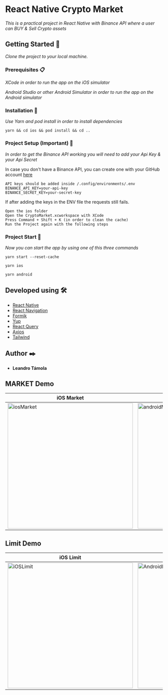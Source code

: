 # React Native Crypto Market

_This is a practical project in React Native with Binance API where a user can BUY & Sell Crypto assets_

## Getting Started 🚀

_Clone the project to your local machine._

### Prerequisites 📋

_XCode in order to run the app on the iOS simulator_

_Android Studio or other Android Simulator in order to run the app on the Android simulator_

### Installation 🔧

_Use Yarn and pod install in order to install dependencies_

```
yarn && cd ios && pod install && cd ..
```

### Project Setup (Important) 🔴

_In order to get the Binance API working you will need to add your Api Key & your Api Secret_

In case you don't have a Binance API, you can create one with your GitHub account [here](https://testnet.binance.vision)

```
API keys should be added inside /.config/environments/.env
BINANCE_API_KEY=your-api-key
BINANCE_SECRET_KEY=your-secret-key
```

If after adding the keys in the ENV file the requests still fails.

```
Open the ios folder
Open the CryptoMarket.xcworkspace with XCode
Press Command + Shift + K (in order to clean the cache)
Run the Project again with the following steps
```

### Project Start 📱

_Now you can start the app by using one of this three commands_

```
yarn start --reset-cache
```
```
yarn ios 
```
```
yarn android 
```


## Developed using 🛠️

* [React Native](https://reactnative.dev)
* [React Navigation](https://reactnavigation.org)
* [Formik](https://formik.org)
* [Yup](https://github.com/jquense/yup)
* [React Query](https://tanstack.com/query/latest)
* [Axios](https://github.com/axios/axios)
* [Tailwind](https://tailwindcss.com)



## Author ✒️

* **Leandro Támola** 


## MARKET Demo
| iOS Market | Android Market |
|---|---|
|<img src="https://github.com/LeandroTamola/RNCryptoMarket/assets/67109855/44e73cef-a5db-4b49-b85d-794ecf517c83" alt="iosMarket" width="400"/>|<img src="https://github.com/LeandroTamola/RNCryptoMarket/assets/67109855/431e4d8a-519d-4d15-88d0-ea2607842de6" alt="androidMarket" width="400"/>|


## Limit Demo
| iOS Limit | Android Limit |
|---|---|
|<img src="https://github.com/LeandroTamola/RNCryptoMarket/assets/67109855/f092e0f9-3428-48ad-984b-fd0261545007" alt="iOSLimit" width="400"/>|<img src="https://github.com/LeandroTamola/RNCryptoMarket/assets/67109855/1e72e674-015b-463e-95c8-0cd8e64be206" alt="AndroidLimit" width="400"/>|


